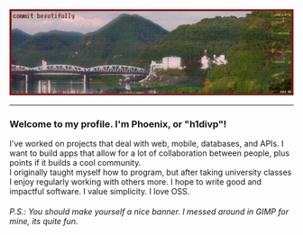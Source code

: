 <div align="center">
    <img src="nextbanner4.png" alt="Profile image">
</div>
<hr>
<p>
    <h3>Welcome to my profile. I'm Phoenix, or "h1divp"!</h3>
    I've worked on projects that deal with web, mobile, databases, and APIs. I want to build apps that allow for a lot of collaboration between people, plus points if it builds a cool community.<br>
    I originally taught myself how to program, but after taking university classes I enjoy regularly working with others more. I hope to write good and impactful software. I value simplicity. I love OSS.
</p>
<h6>P.S.: You should make yourself a nice banner. I messed around in GIMP for mine, its quite fun.</h6>

